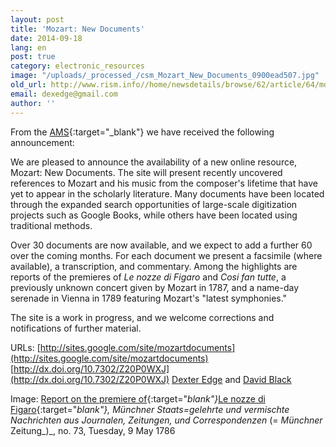 ```yaml
---
layout: post
title: 'Mozart: New Documents'
date: 2014-09-18
lang: en
post: true
category: electronic_resources
image: "/uploads/_processed_/csm_Mozart_New_Documents_0900ead507.jpg"
old_url: http://www.rism.info//home/newsdetails/browse/62/article/64/mozart-new-documents.html
email: dexedge@gmail.com
author: ''
---
```



From the [AMS](http://www.ams-net.org/){:target="_blank"} we have received the following announcement:

We are pleased to announce the availability of a new online resource, Mozart: New Documents. The site will present recently uncovered references to Mozart and his music from the composer's lifetime that have yet to appear in the scholarly literature. Many documents have been located through the expanded search opportunities of large-scale digitization projects such as Google Books, while others have been located using traditional methods.

Over 30 documents are now available, and we expect to add a further 60 over the coming months. For each document we present a facsimile (where available), a transcription, and commentary. Among the highlights are reports of the premieres of _Le nozze di Figaro_ and _Cosi fan tutte_, a previously unknown concert given by Mozart in 1787, and a name-day serenade in Vienna in 1789 featuring Mozart's "latest symphonies."

The site is a work in progress, and we welcome corrections and notifications of further material.

URLs:
[http://sites.google.com/site/mozartdocuments](http://sites.google.com/site/mozartdocuments)
[http://dx.doi.org/10.7302/Z20P0WXJ](http://dx.doi.org/10.7302/Z20P0WXJ)
[Dexter Edge](mailto:dexedge@gmail.com "Opens window for sending email") and [David Black](mailto:davidblack@post.harvard.edu "Opens window for sending email")

Image: [Report on the premiere of](https://sites.google.com/site/mozartdocuments/documents/1786-05-03){:target="_blank"}_[Le nozze di Figaro](https://sites.google.com/site/mozartdocuments/documents/1786-05-03){:target="_blank"}, Münchner Staats=gelehrte und vermischte Nachrichten aus Journalen, Zeitungen, und Correspondenzen_ (= _Münchner_ Zeitung_)_, no. 73, Tuesday, 9 May 1786

<script type="text/javascript">var switchTo5x=true;</script><script type="text/javascript" src="http://w.sharethis.com/button/buttons.js"></script><script type="text/javascript">stLight.options({publisher: "9b601438-1ce1-49d8-bfd7-9cff5df54c17", doNotHash: false, doNotCopy: false, hashAddressBar: false});</script>